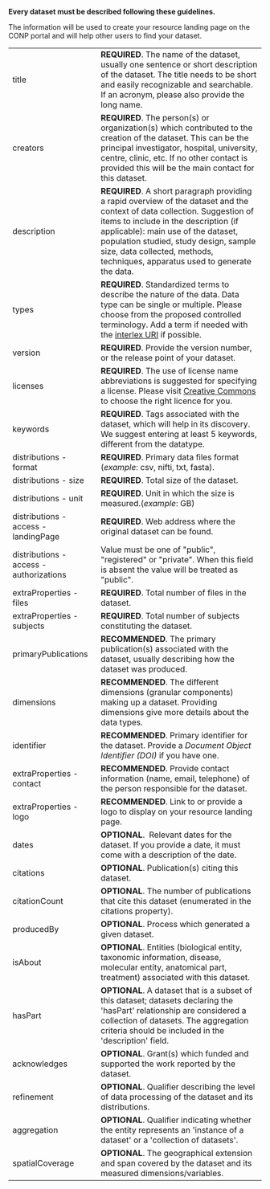 **Every dataset must be described following these guidelines.**

The information will be used to create your resource landing page on the CONP portal and will help other users to find your dataset. 


| | |
|-|-|
|title|**REQUIRED**. The name of the dataset, usually one sentence or short description of the dataset. The title needs to be short and easily recognizable and searchable. If an acronym, please also provide the long name.|
|creators|**REQUIRED**. The person(s) or organization(s) which contributed to the creation of the dataset. This can be the principal investigator, hospital, university, centre, clinic, etc. If no other contact is provided this will be the main contact for this dataset.|
|description|**REQUIRED**. A short paragraph providing a rapid overview of the dataset and the context of data collection. Suggestion of items to include in the description (if applicable): main use of the dataset, population studied, study design, sample size, data collected, methods, techniques, apparatus used to generate the data.|
|types|**REQUIRED**. Standardized terms to describe the nature of the data. Data type can be single or multiple. Please choose from the proposed controlled terminology. Add a term if needed with the [interlex URI](https://neuinfo.org/interlex/dashboard) if possible.| 
|version|**REQUIRED**. Provide the version number, or the release point of your dataset.|
|licenses|**REQUIRED**. The use of license name abbreviations is suggested for specifying a license. Please visit [Creative Commons](https://creativecommons.org/share-your-work/) to choose the right licence for you.|
|keywords|**REQUIRED**. Tags associated with the dataset, which will help in its discovery. We suggest entering at least 5 keywords, different from the datatype.|
|distributions - format|**REQUIRED**. Primary data files format (*example*: csv, nifti, txt, fasta).|
|distributions - size|**REQUIRED**. Total size of the dataset.|
|distributions - unit|**REQUIRED**. Unit in which the size is measured.(*example*: GB)|
|distributions - access - landingPage|**REQUIRED**. Web address where the original dataset can be found.|
|distributions - access - authorizations|Value must be one of "public", "registered" or "private". When this field is absent the value will be treated as "public".|
|extraProperties - files|**REQUIRED**. Total number of files in the dataset.|
|extraProperties - subjects|**REQUIRED**. Total number of subjects constituting the dataset.|
|primaryPublications|**RECOMMENDED**. The primary publication(s) associated with the dataset, usually describing how the dataset was produced.|
|dimensions|**RECOMMENDED**. The different dimensions (granular components) making up a dataset. Providing dimensions give more details about the data types.|
|identifier|**RECOMMENDED**. Primary identifier for the dataset. Provide a *Document Object Identifier (DOI)* if you have one.|
|extraProperties - contact|**RECOMMENDED**. Provide contact information (name, email, telephone) of the person responsible for the dataset.|
|extraProperties - logo|**RECOMMENDED**. Link to or provide a logo to display on your resource landing page.|
|dates|**OPTIONAL**.  Relevant dates for the dataset. If you provide a date, it must come with a description of the date.|<!--will later choose from a pulldown list--> 
|citations|**OPTIONAL**.  Publication(s) citing this dataset.|
|citationCount|**OPTIONAL**. The number of publications that cite this dataset (enumerated in the citations property).|
|producedBy|**OPTIONAL**. Process which generated a given dataset.|
|isAbout|**OPTIONAL**. Entities (biological entity, taxonomic information, disease, molecular entity, anatomical part, treatment) associated with this dataset.|
|hasPart|**OPTIONAL**. A dataset that is a subset of this dataset; datasets declaring the 'hasPart' relationship are considered a collection of datasets.  The aggregation criteria should be included in the 'description' field.|
|acknowledges|**OPTIONAL**. Grant(s) which funded and supported the work reported by the dataset.|
|refinement|**OPTIONAL**. Qualifier describing the level of data processing of the dataset and its distributions.|
|aggregation|**OPTIONAL**. Qualifier indicating whether the entity represents an 'instance of a dataset' or a 'collection of datasets'.|
|spatialCoverage|**OPTIONAL**. The geographical extension and span covered by the dataset and its measured dimensions/variables.|

<!--- how to acknowledge
RECOMMENDED.  Instructions how researchers using this dataset should acknowledge the original authors. This field can also be used to define a publication that should be cited in publications that use the dataset. --->
<!--- availability
OPTIONAL. A qualifier indicating the different types of availability for a dataset (available, unavailable, embargoed, available with restriction, information not available) --->





